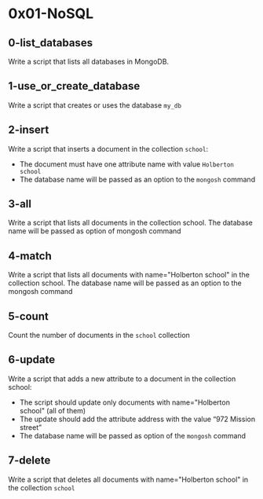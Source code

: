 # 0x01-NoSQL

## 0-list_databases

Write a script that lists all databases in MongoDB.

## 1-use_or_create_database

Write a script that creates or uses the database `my_db`

## 2-insert

Write a script that inserts a document in the collection `school`:

- The document must have one attribute name with value `Holberton school`
- The database name will be passed as an option to the `mongosh` command

## 3-all

Write a script that lists all documents in the collection school. The database name will be passed as option of mongosh command

## 4-match

Write a script that lists all documents with name="Holberton school" in the collection school. The database name will be passed as an option to the mongosh command

## 5-count

Count the number of documents in the `school` collection

## 6-update

Write a script that adds a new attribute to a document in the collection school:

- The script should update only documents with name="Holberton school" (all of them)
- The update should add the attribute address with the value “972 Mission street”
- The database name will be passed as option of the `mongosh` command

## 7-delete

Write a script that deletes all documents with name="Holberton school" in the collection `school`
